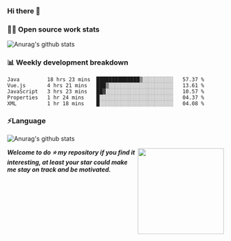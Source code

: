 

### Hi there 👋
### 👨‍💻 Open source work stats
![Anurag's github stats](https://github-readme-stats.vercel.app/api?username=wyndem&show_icons=true&theme=radical)

### 📊 Weekly development breakdown
<!--START_SECTION:waka-->
```text
Java         18 hrs 23 mins  ██████████████▒░░░░░░░░░░   57.37 % 
Vue.js       4 hrs 21 mins   ███▒░░░░░░░░░░░░░░░░░░░░░   13.61 % 
JavaScript   3 hrs 23 mins   ██▓░░░░░░░░░░░░░░░░░░░░░░   10.57 % 
Properties   1 hr 24 mins    █░░░░░░░░░░░░░░░░░░░░░░░░   04.37 % 
XML          1 hr 18 mins    █░░░░░░░░░░░░░░░░░░░░░░░░   04.08 % 
```
<!--END_SECTION:waka-->


### ⚡Language
![Anurag's github stats](https://github-readme-stats.vercel.app/api/top-langs/?username=wyndem&layout=compact&hide_border=true&langs_count=10)



<img align='right' src='https://octodex.github.com/images/hula_loop_octodex03.gif' width='200"'>


***Welcome to do ⭐ my repository if you find it interesting, at least your star could make me stay on track and be motivated.***







<!--
**wyndem/wyndem** is a ✨ _special_ ✨ repository because its `README.md` (this file) appears on your GitHub profile.

Here are some ideas to get you started:

- 🔭 I’m currently working on ...
- 🌱 I’m currently learning ...
- 👯 I’m looking to collaborate on ...
- 🤔 I’m looking for help with ...
- 💬 Ask me about ...
- 📫 How to reach me: ...
- 😄 Pronouns: ...
- ⚡ Fun fact: ...
-->

